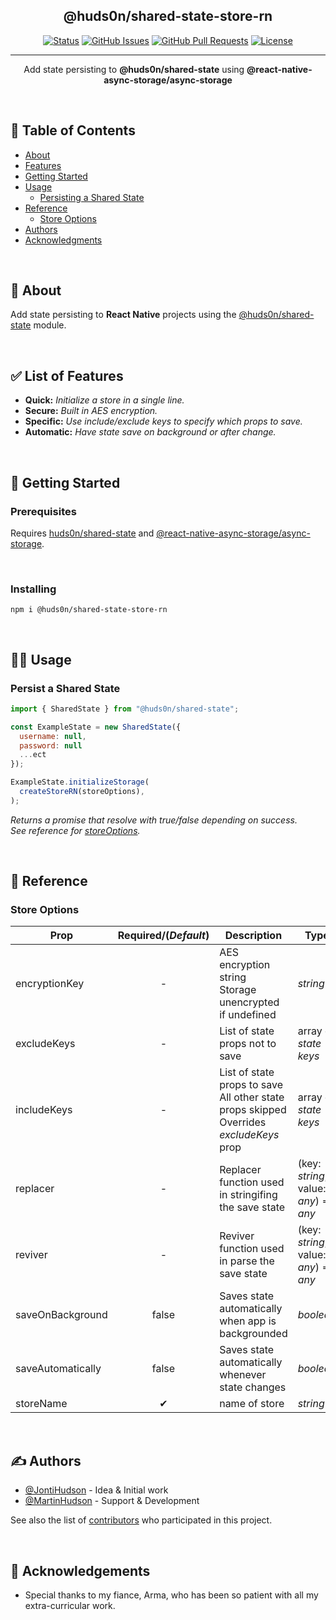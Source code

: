 </p>

<h2 align="center">@huds0n/shared-state-store-rn</h3>

</p>

<div align="center">

[![Status](https://img.shields.io/badge/status-active-success.svg)]()
[![GitHub Issues](https://img.shields.io/github/issues/JontiHudson/modules-huds0n-shared-state-store-rn.svg)](https://github.com/JontiHudson/modules-huds0n-shared-state-store-rn/issues)
[![GitHub Pull Requests](https://img.shields.io/github/issues-pr/JontiHudson/modules-huds0n-shared-state-store-rn.svg)](https://github.com/JontiHudson/modules-huds0n-shared-state-store-rn/pulls)
[![License](https://img.shields.io/badge/license-MIT-blue.svg)](/LICENSE)

</div>

---

<p align="center"><p align="center">Add state persisting to <b>@huds0n/shared-state</b> using <b>@react-native-async-storage/async-storage</b>
</p>

</br>

## 📝 Table of Contents

- [About](#about)
- [Features](#features)
- [Getting Started](#getting_started)
- [Usage](#usage)
  - [Persisting a Shared State](#persist)
- [Reference](#reference)
  - [Store Options](#reference_store-options)
- [Authors](#authors)
- [Acknowledgments](#acknowledgement)

</br>

## 🧐 About <a name = "about"></a>

Add state persisting to **React Native** projects using the [@huds0n/shared-state](https://github.com/JontiHudson/modules-huds0n-shared-state) module.

</br>

## ✅ List of Features <a name = "features"></a>

- **Quick:** _Initialize a store in a single line._
- **Secure:** _Built in AES encryption._
- **Specific:** _Use include/exclude keys to specify which props to save._
- **Automatic:** _Have state save on background or after change._

</br>

## 🏁 Getting Started <a name = "getting_started"></a>

### **Prerequisites**

Requires [huds0n/shared-state](https://github.com/JontiHudson/modules-huds0n-shared-state) and [@react-native-async-storage/async-storage](https://github.com/react-native-async-storage/async-storage).

</br>

### **Installing**

```
npm i @huds0n/shared-state-store-rn
```

</br>

## 🧑‍💻 Usage <a name="usage"></a>

### **Persist a Shared State**<a name="persist"></a>

```js
import { SharedState } from "@huds0n/shared-state";

const ExampleState = new SharedState({
  username: null,
  password: null
  ...ect
});

ExampleState.initializeStorage(
  createStoreRN(storeOptions),
);
```

_Returns a promise that resolve with true/false depending on success.</br>See reference for [storeOptions](#reference_store_options)._

</br>

## 📖 Reference <a name="reference"></a>

### **Store Options**<a name="reference_store_options"></a>

| Prop              | Required/(_Default_) | Description                                                                                    | Type                                   |
| ----------------- | :------------------: | ---------------------------------------------------------------------------------------------- | -------------------------------------- |
| encryptionKey     |          -           | AES encryption string</br>Storage unencrypted if undefined                                     | _string_                               |
| excludeKeys       |          -           | List of state props not to save                                                                | array of _state keys_                  |
| includeKeys       |          -           | List of state props to save</br>All other state props skipped</br>Overrides _excludeKeys_ prop | array of _state keys_                  |
| replacer          |          -           | Replacer function used in stringifing the save state                                           | (key: _string_, value: _any_) => _any_ |
| reviver           |          -           | Reviver function used in parse the save state                                                  | (key: _string_, value: _any_) => _any_ |
| saveOnBackground  |        false         | Saves state automatically when app is backgrounded                                             | _boolean_                              |
| saveAutomatically |        false         | Saves state automatically whenever state changes                                               | _boolean_                              |
| storeName         |          ✔           | name of store                                                                                  | _string_                               |

</br>

## ✍️ Authors <a name = "authors"></a>

- [@JontiHudson](https://github.com/JontiHudson) - Idea & Initial work
- [@MartinHudson](https://github.com/martinhudson) - Support & Development

See also the list of [contributors](https://github.com/JontiHudson/modules-huds0n-shared-state-store-rn/contributors) who participated in this project.

</br>

## 🎉 Acknowledgements <a name = "acknowledgement"></a>

- Special thanks to my fiance, Arma, who has been so patient with all my extra-curricular work.
